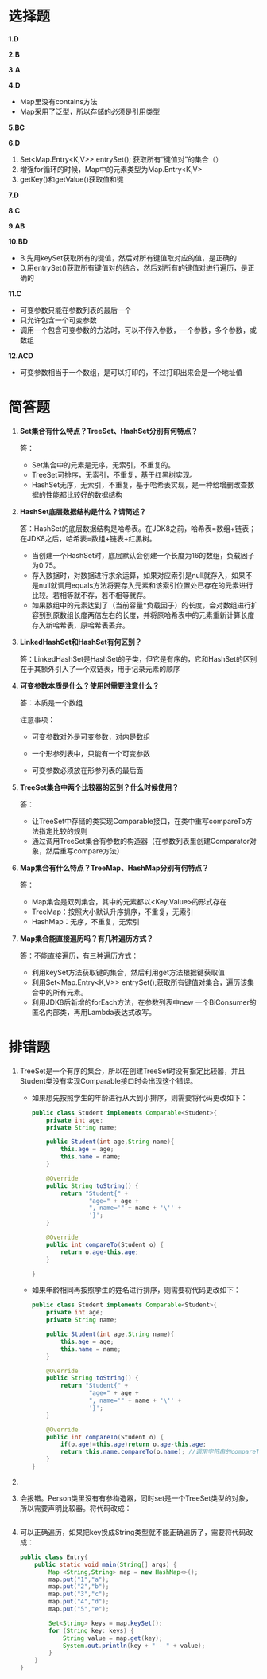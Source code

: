# 选择题

**1.D**

**2.B**

**3.A**

**4.D**

+ Map里没有contains方法
+ Map采用了泛型，所以存储的必须是引用类型

**5.BC**

**6.D**

1. Set<Map.Entry<K,V>> entrySet(); 获取所有“键值对”的集合（）
2. 增强for循环的时候，Map中的元素类型为Map.Entry<K,V>
3. getKey()和getValue()获取值和键

**7.D**

**8.C**

**9.AB**

**10.BD**

+ B.先用keySet获取所有的键值，然后对所有键值取对应的值，是正确的
+ D.用entrySet()获取所有键值对的结合，然后对所有的键值对进行遍历，是正确的

**11.C**

+ 可变参数只能在参数列表的最后一个
+ 只允许包含一个可变参数
+ 调用一个包含可变参数的方法时，可以不传入参数，一个参数，多个参数，或数组

**12.ACD**

+ 可变参数相当于一个数组，是可以打印的，不过打印出来会是一个地址值





# 简答题

1. **Set集合有什么特点？TreeSet、HashSet分别有何特点？**

   答：

   + Set集合中的元素是无序，无索引，不重复的。
   + TreeSet可排序，无索引，不重复，基于红黑树实现。
   + HashSet无序，无索引，不重复，基于哈希表实现，是一种给增删改查数据的性能都比较好的数据结构

   

2. **HashSet底层数据结构是什么？请简述？**

   答：HashSet的底层数据结构是哈希表。在JDK8之前，哈希表=数组+链表；在JDK8之后，哈希表=数组+链表+红黑树。

   + 当创建一个HashSet时，底层默认会创建一个长度为16的数组，负载因子为0.75。
   + 存入数据时，对数据进行求余运算，如果对应索引是null就存入，如果不是null就调用equals方法将要存入元素和该索引位置处已存在的元素进行比较。若相等就不存，若不相等就存。
   + 如果数组中的元素达到了（当前容量*负载因子）的长度，会对数组进行扩容到到原数组长度两倍左右的长度，并将原哈希表中的元素重新计算长度存入新哈希表，原哈希表丢弃。

   

3. **LinkedHashSet和HashSet有何区别？**

   答：LinkedHashSet是HashSet的子类，但它是有序的，它和HashSet的区别在于其额外引入了一个双链表，用于记录元素的顺序

   

   

4. **可变参数本质是什么？使用时需要注意什么？**

   答：本质是一个数组

   注意事项：

   + 可变参数对外是可变参数，对内是数组

   + 一个形参列表中，只能有一个可变参数
   + 可变参数必须放在形参列表的最后面

   

5. **TreeSet集合中两个比较器的区别？什么时候使用？**

   答：

   + 让TreeSet中存储的类实现Comparable接口，在类中重写compareTo方法指定比较的规则
   + 通过调用TreeSet集合有参数的构造器（在参数列表里创建Comparator对象，然后重写compare方法）

   

6. **Map集合有什么特点？TreeMap、HashMap分别有何特点？**

   答：

   + Map集合是双列集合，其中的元素都以<Key,Value>的形式存在
   + TreeMap：按照大小默认升序排序，不重复，无索引
   + HashMap：无序，不重复，无索引

   

7. **Map集合能直接遍历吗？有几种遍历方式？**

   答：不能直接遍历，有三种遍历方式：

   + 利用keySet方法获取键的集合，然后利用get方法根据键获取值
   + 利用Set<Map.Entry<K,V>> entrySet();获取所有键值对集合，遍历该集合中的所有元素。
   + 利用JDK8后新增的forEach方法，在参数列表中new 一个BiConsumer的匿名内部类，再用Lambda表达式改写。



# 排错题

1. TreeSet是一个有序的集合，所以在创建TreeSet时没有指定比较器，并且Student类没有实现Comparable接口时会出现这个错误。

   + 如果想先按照学生的年龄进行从大到小排序，则需要将代码更改如下：

     ```Java
     public class Student implements Comparable<Student>{
         private int age;
         private String name;
     
         public Student(int age,String name){
             this.age = age;
             this.name = name;
         }
     
         @Override
         public String toString() {
             return "Student{" +
                     "age=" + age +
                     ", name='" + name + '\'' +
                     '}';
         }
     
         @Override
         public int compareTo(Student o) {
             return o.age-this.age;
         }
     
     }
     ```

     

   + 如果年龄相同再按照学生的姓名进行排序，则需要将代码更改如下：

     ```Java
     public class Student implements Comparable<Student>{
         private int age;
         private String name;
     
         public Student(int age,String name){
             this.age = age;
             this.name = name;
         }
     
         @Override
         public String toString() {
             return "Student{" +
                     "age=" + age +
                     ", name='" + name + '\'' +
                     '}';
         }
     
         @Override
         public int compareTo(Student o) {
             if(o.age!=this.age)return o.age-this.age;
             return this.name.compareTo(o.name); //调用字符串的compareTo方法
         }
     }
     ```

     

2. 

3. 会报错。Person类里没有有参构造器，同时set是一个TreeSet类型的对象，所以需要声明比较器。将代码改成：

   ```
   
   ```

   

4. 可以正确遍历，如果把key换成String类型就不能正确遍历了，需要将代码改成：

   ```Java
   public class Entry{
       public static void main(String[] args) {
           Map <String,String> map = new HashMap<>();
           map.put("1","a");
           map.put("2","b");
           map.put("3","c");
           map.put("4","d");
           map.put("5","e");
   
           Set<String> keys = map.keySet();
           for (String key: keys) {
               String value = map.get(key);
               System.out.println(key + " - " + value);
           }
       }
   }
   ```

   